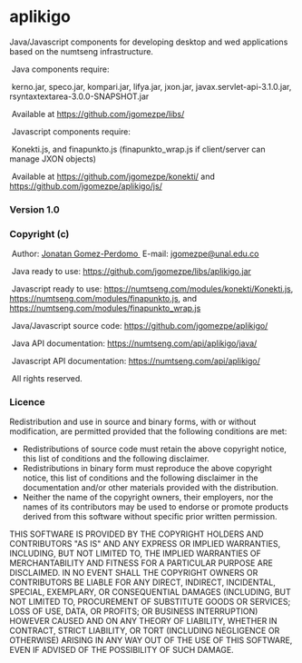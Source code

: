 # aplikigo
Java/Javascript components for developing desktop and wed applications based on the numtseng infrastructure. 

&nbsp;Java components require:

&nbsp;kerno.jar, speco.jar, kompari.jar, lifya.jar, jxon.jar, javax.servlet-api-3.1.0.jar, rsyntaxtextarea-3.0.0-SNAPSHOT.jar

&nbsp;Available at <A HREF="https://github.com/jgomezpe/libs/">https://github.com/jgomezpe/libs/</A>

&nbsp;Javascript components require:

&nbsp;Konekti.js, and finapunkto.js (finapunkto_wrap.js if client/server can manage JXON objects)

&nbsp;Available at <A HREF="https://github.com/jgomezpe/konekti/">https://github.com/jgomezpe/konekti/</A>
and <A HREF="https://github.com/jgomezpe/aplikigo/js/">https://github.com/jgomezpe/aplikigo/js/</A>

<h3>Version 1.0</h3>
<h3>Copyright (c)</h3>
&nbsp;Author: <A HREF="https://disi.unal.edu.co/~jgomezpe/"> Jonatan Gomez-Perdomo </A>
&nbsp;E-mail: <A HREF="mailto:jgomezpe@unal.edu.co">jgomezpe@unal.edu.co</A>

&nbsp;Java ready to use: <A HREF="https://github.com/jgomezpe/libs/kompari.jar">https://github.com/jgomezpe/libs/aplikigo.jar</A>

&nbsp;Javascript ready to use: <A HREF="https://numtseng.com/modules/konekti/Konekti.js">https://numtseng.com/modules/konekti/Konekti.js</A>, <A HREF="https://numtseng.com/modules/finapunkto.js">https://numtseng.com/modules/finapunkto.js</A>, and 
 <A HREF="https://numtseng.com/modules/finapunkto_wrap.js">https://numtseng.com/modules/finapunkto_wrap.js</A>

&nbsp;Java/Javascript source code: <A HREF="https://github.com/jgomezpe/kompari/">https://github.com/jgomezpe/aplikigo/</A>

&nbsp;Java API documentation: <A HREF="https://numtseng.com/api/aplikigo/java/">https://numtseng.com/api/aplikigo/java/</A>

&nbsp;Javascript API documentation: <A HREF="https://numtseng.com/api/aplikigo/">https://numtseng.com/api/aplikigo/</A>

&nbsp;All rights reserved.

<h3>Licence</h3>
Redistribution and use in source and binary forms, with or without modification, are permitted provided that the following conditions are met:

<ul>
    <li> Redistributions of source code must retain the above copyright notice,
            this list of conditions and the following disclaimer.</li>
    <li> Redistributions in binary form must reproduce the above copyright notice,
            this list of conditions and the following disclaimer in the documentation
            and/or other materials provided with the distribution.</li>
    <li> Neither the name of the copyright owners, their employers, nor the
            names of its contributors may be used to endorse or promote products
            derived from this software without specific prior written permission.</li>
</ul>

THIS SOFTWARE IS PROVIDED BY THE COPYRIGHT HOLDERS AND CONTRIBUTORS "AS IS"
        AND ANY EXPRESS OR IMPLIED WARRANTIES, INCLUDING, BUT NOT LIMITED TO, THE
        IMPLIED WARRANTIES OF MERCHANTABILITY AND FITNESS FOR A PARTICULAR PURPOSE ARE
        DISCLAIMED.  IN NO EVENT SHALL THE COPYRIGHT OWNERS OR CONTRIBUTORS BE
        LIABLE FOR ANY DIRECT, INDIRECT, INCIDENTAL, SPECIAL, EXEMPLARY, OR
        CONSEQUENTIAL DAMAGES (INCLUDING, BUT NOT LIMITED TO, PROCUREMENT OF
        SUBSTITUTE GOODS OR SERVICES; LOSS OF USE, DATA, OR PROFITS; OR BUSINESS INTERRUPTION)
        HOWEVER CAUSED AND ON ANY THEORY OF LIABILITY, WHETHER IN CONTRACT, STRICT LIABILITY,
        OR TORT (INCLUDING NEGLIGENCE OR OTHERWISE) ARISING IN ANY WAY OUT OF THE USE OF 
        THIS SOFTWARE, EVEN IF ADVISED OF THE POSSIBILITY OF SUCH DAMAGE.
